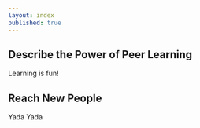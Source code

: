 ```yaml
---
layout: index
published: true
---
```


## Describe the Power of Peer Learning

Learning is fun!


## Reach New People

Yada Yada


